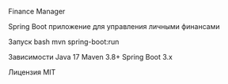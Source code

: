 Finance Manager

Spring Boot приложение для управления личными финансами

Запуск
bash
mvn spring-boot:run

Зависимости
Java 17
Maven 3.8+
Spring Boot 3.x

Лицензия
MIT